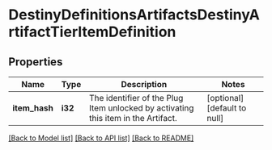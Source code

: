 # DestinyDefinitionsArtifactsDestinyArtifactTierItemDefinition

## Properties
Name | Type | Description | Notes
------------ | ------------- | ------------- | -------------
**item_hash** | **i32** | The identifier of the Plug Item unlocked by activating this item in the Artifact. | [optional] [default to null]

[[Back to Model list]](../README.md#documentation-for-models) [[Back to API list]](../README.md#documentation-for-api-endpoints) [[Back to README]](../README.md)


